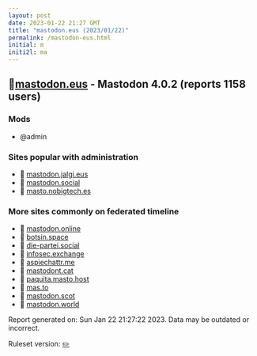```yaml
---
layout: post
date: 2023-01-22 21:27 GMT
title: "mastodon.eus (2023/01/22)"
permalink: /mastodon-eus.html
initial: m
initi2l: ma
---
```


## 🐘[mastodon.eus](https://mastodon.eus) - Mastodon 4.0.2 (reports 1158 users)

### Mods
 * @admin

### Sites popular with administration

* 🐘 [mastodon.jalgi.eus](/mastodon-jalgi-eus.html)
* 🐘 [mastodon.social](/mastodon-social.html)
* 🐘 [masto.nobigtech.es](/masto-nobigtech-es.html)

### More sites commonly on federated timeline

* 🐘 [mastodon.online](/mastodon-online.html)
* 🐘 [botsin.space](/botsin-space.html)
* 🐘 [die-partei.social](/die-partei-social.html)
* 🐘 [infosec.exchange](/infosec-exchange.html)
* 🐘 [aspiechattr.me](/aspiechattr-me.html)
* 🐘 [mastodont.cat](/mastodont-cat.html)
* 🐘 [paquita.masto.host](/paquita-masto-host.html)
* 🐘 [mas.to](/mas-to.html)
* 🐘 [mastodon.scot](/mastodon-scot.html)
* 🐘 [mastodon.world](/mastodon-world.html)

Report generated on: Sun Jan 22 21:27:22 2023. Data may be outdated or incorrect.

Ruleset version: [✏️](/version-pencil)
